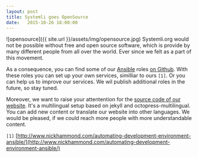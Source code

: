 ```yaml
---
layout: post 
title: Systemli goes OpenSource 
date:   2015-10-26 18:00:00
---
```


![opensource]({{ site.url }}/assets/img/opensource.jpg)
Systemli.org would not be possible without free and open source software,
 which is provide by many different people from all over the world.
Ever since we felt as a part of this movement.

As a consequence, you can find some of our  [Ansible](http://www.ansible.com/) roles [on Github](https://github.com/systemli/).
With these roles you can set up your own services, similliar to ours `[1]`.
Or you can help us to improve our services.
We wil publish additional roles in the future, so stay tuned.

Moreover, we want to raise your attentention for the [source code of our website](https://github.com/systemli/systemli-website). It's a multilingual setup based on jekyll and octopress-multilingual.
You can add new content or translate our website into other languages.
We would be pleased, if we could reach more people with more understandable content.

`[1]` [http://www.nickhammond.com/automating-development-environment-ansible/](http://www.nickhammond.com/automating-development-environment-ansible/)

